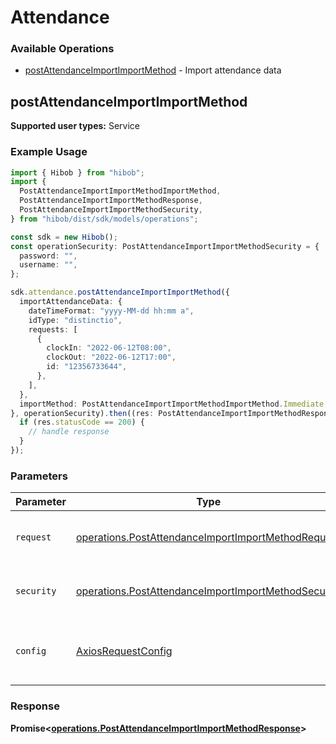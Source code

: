 # Attendance

### Available Operations

* [postAttendanceImportImportMethod](#postattendanceimportimportmethod) - Import attendance data

## postAttendanceImportImportMethod

<b>Supported user types:</b> Service

### Example Usage

```typescript
import { Hibob } from "hibob";
import {
  PostAttendanceImportImportMethodImportMethod,
  PostAttendanceImportImportMethodResponse,
  PostAttendanceImportImportMethodSecurity,
} from "hibob/dist/sdk/models/operations";

const sdk = new Hibob();
const operationSecurity: PostAttendanceImportImportMethodSecurity = {
  password: "",
  username: "",
};

sdk.attendance.postAttendanceImportImportMethod({
  importAttendanceData: {
    dateTimeFormat: "yyyy-MM-dd hh:mm a",
    idType: "distinctio",
    requests: [
      {
        clockIn: "2022-06-12T08:00",
        clockOut: "2022-06-12T17:00",
        id: "12356733644",
      },
    ],
  },
  importMethod: PostAttendanceImportImportMethodImportMethod.Immediate,
}, operationSecurity).then((res: PostAttendanceImportImportMethodResponse) => {
  if (res.statusCode == 200) {
    // handle response
  }
});
```

### Parameters

| Parameter                                                                                                                  | Type                                                                                                                       | Required                                                                                                                   | Description                                                                                                                |
| -------------------------------------------------------------------------------------------------------------------------- | -------------------------------------------------------------------------------------------------------------------------- | -------------------------------------------------------------------------------------------------------------------------- | -------------------------------------------------------------------------------------------------------------------------- |
| `request`                                                                                                                  | [operations.PostAttendanceImportImportMethodRequest](../../models/operations/postattendanceimportimportmethodrequest.md)   | :heavy_check_mark:                                                                                                         | The request object to use for the request.                                                                                 |
| `security`                                                                                                                 | [operations.PostAttendanceImportImportMethodSecurity](../../models/operations/postattendanceimportimportmethodsecurity.md) | :heavy_check_mark:                                                                                                         | The security requirements to use for the request.                                                                          |
| `config`                                                                                                                   | [AxiosRequestConfig](https://axios-http.com/docs/req_config)                                                               | :heavy_minus_sign:                                                                                                         | Available config options for making requests.                                                                              |


### Response

**Promise<[operations.PostAttendanceImportImportMethodResponse](../../models/operations/postattendanceimportimportmethodresponse.md)>**

